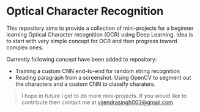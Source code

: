 # Optical Character Recognition
This repository aims to provide a collection of mini-projects for a beginner learning Optical Character recognition (OCR) using Deep Learning. Idea is to start with very simple concept for OCR and then progress toward complex ones. 

Currently following concept have been added to repository:
* Training a custom CNN end-to-end for random string recognition
* Reading paragraph from a screenshot. Using OpenCV to segment out the characters and a custom CNN to classify charaters. 

> I hope in future I get to do more mini-projects. If you would like to contribute then contact me at vijendrasingh003@gmail.com


